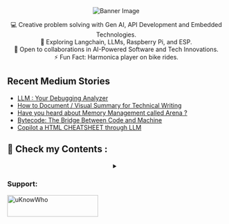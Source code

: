 <div align="center">
  <img src="https://github.com/mdabir1203/mdabir1203/assets/66947064/dc33981c-00bf-42e4-a644-06d63ecc16d7" alt="Banner Image" />
  
</div>


<p style="text-align: center;">

<div align="center">
💻 Creative problem solving with Gen AI, API Development and Embedded Technologies.<br>
🌱 Exploring Langchain, LLMs, Raspberry Pi, and ESP.<br>
🚀 Open to collaborations in AI-Powered Software and Tech Innovations.<br>
⚡ Fun Fact: Harmonica player on bike rides. 
</p>
</div>



## Recent Medium Stories

<!-- BLOG-POST-LIST:START -->
- [LLM :  Your Debugging Analyzer](https://medium.com/@md.abir1203/llm-your-debugging-analyzer-80e9901f1361?source=rss-b62bf3bb75c7------2)
- [How to Document / Visual Summary for Technical Writing](https://medium.com/@md.abir1203/how-to-document-visual-summary-for-technical-writing-1c24c76a5364?source=rss-b62bf3bb75c7------2)
- [Have you heard about Memory Management called Arena ?](https://medium.com/@md.abir1203/have-you-heard-about-memory-management-called-arena-4a515b990fbd?source=rss-b62bf3bb75c7------2)
- [Bytecode: The Bridge Between Code and Machine](https://medium.com/@md.abir1203/bytecode-the-bridge-between-code-and-machine-beeffb9ba91c?source=rss-b62bf3bb75c7------2)
- [Copilot a HTML CHEATSHEET through LLM](https://medium.com/@md.abir1203/copilot-a-html-cheatsheet-through-llm-c6ba8d0604e7?source=rss-b62bf3bb75c7------2)
<!-- BLOG-POST-LIST:END -->


## 👀 Check my Contents :


<div align="center">
<details>
 <summary></summary>
    <video src="https://github.com/mdabir1203/mdabir1203/assets/66947064/0d8e4dda-c4e2-48d7-b74f-ffedb2a30377" controls alt="Are you CringeWorthy?">
    </video>
    <figcaption>4r3 y0u Cr1n63W0r7hy?</figcaption>
  <a href="https://abir4.gumroad.com/l/dbnrjo" target="_blank">
  <img src="https://buymyproduct.png" alt="Buy Here">
</a>
</details>
</div>




**<h3 align="left">Support:</h3>**
<p><a href="https://www.buymeacoffee.com/uKnowWho"> <img align="left" src="https://cdn.buymeacoffee.com/buttons/v2/default-yellow.png" height="50" width="210" alt="uKnowWho" /></a></p><br><br>



